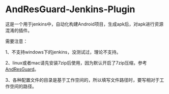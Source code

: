 # AndResGuard-Jenkins-Plugin
这是一个用于jenkins中，自动化构建Android项目，生成apk后，对apk进行资源混淆的插件。

需要注意：

1、不支持windows下的jenkins，没测试过，理论不支持。

2、linux或者mac请先安装7zip后使用，因为默认开启了7zip压缩，参考[AndResGuard](https://github.com/shwenzhang/AndResGuard "AndResGuard")。

3、各种配置文件的目录是基于工作空间的，所以填写文件路径时，要写相对于工作空间的路径。
